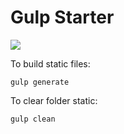 # Gulp Starter
[![](https://github.com/nunjuck/gulp-starter/workflows/EditorConfig/badge.svg)](https://github.com/nunjuck/gulp-starter/actions?query=workflow%3AEditorConfig)

To build static files:

    gulp generate

To clear folder static:

    gulp clean
